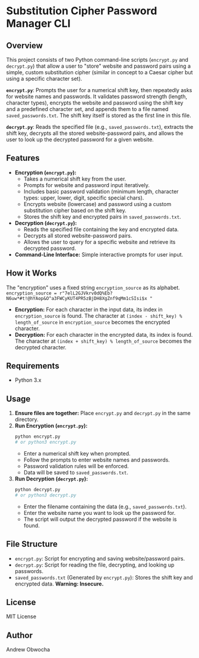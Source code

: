 # Substitution Cipher Password Manager CLI

## Overview

This project consists of two Python command-line scripts (`encrypt.py` and `decrypt.py`) that allow a user to "store" website and password pairs using a simple, custom substitution cipher (similar in concept to a Caesar cipher but using a specific character set).

**`encrypt.py`**: Prompts the user for a numerical shift key, then repeatedly asks for website names and passwords. It validates password strength (length, character types), encrypts the website and password using the shift key and a predefined character set, and appends them to a file named `saved_passwords.txt`. The shift key itself is stored as the first line in this file.

**`decrypt.py`**: Reads the specified file (e.g., `saved_passwords.txt`), extracts the shift key, decrypts all the stored website-password pairs, and allows the user to look up the decrypted password for a given website.

## Features

*   **Encryption (`encrypt.py`):**
    *   Takes a numerical shift key from the user.
    *   Prompts for website and password input iteratively.
    *   Includes basic password validation (minimum length, character types: upper, lower, digit, specific special chars).
    *   Encrypts website (lowercase) and password using a custom substitution cipher based on the shift key.
    *   Stores the shift key and encrypted pairs in `saved_passwords.txt`.
*   **Decryption (`decrypt.py`):**
    *   Reads the specified file containing the key and encrypted data.
    *   Decrypts all stored website-password pairs.
    *   Allows the user to query for a specific website and retrieve its decrypted password.
*   **Command-Line Interface:** Simple interactive prompts for user input.

## How it Works

The "encryption" uses a fixed string `encryption_source` as its alphabet.
`encryption_source = r"7elL2GJVkrv0dQ%Eb?N6uw*#t!@hYAop&O^a3FWCyKUT4PR5zBjDH8XgZnf9qMm1cSIsi$x "`

*   **Encryption:** For each character in the input data, its index in `encryption_source` is found. The character at `(index - shift_key) % length_of_source` in `encryption_source` becomes the encrypted character.
*   **Decryption:** For each character in the encrypted data, its index is found. The character at `(index + shift_key) % length_of_source` becomes the decrypted character.

## Requirements

*   Python 3.x

## Usage

1.  **Ensure files are together:** Place `encrypt.py` and `decrypt.py` in the same directory.
2.  **Run Encryption (`encrypt.py`):**
    ```bash
    python encrypt.py
    # or python3 encrypt.py
    ```
    *   Enter a numerical shift key when prompted.
    *   Follow the prompts to enter website names and passwords.
    *   Password validation rules will be enforced.
    *   Data will be saved to `saved_passwords.txt`.
3.  **Run Decryption (`decrypt.py`):**
    ```bash
    python decrypt.py
    # or python3 decrypt.py
    ```
    *   Enter the filename containing the data (e.g., `saved_passwords.txt`).
    *   Enter the website name you want to look up the password for.
    *   The script will output the decrypted password if the website is found.

## File Structure

*   `encrypt.py`: Script for encrypting and saving website/password pairs.
*   `decrypt.py`: Script for reading the file, decrypting, and looking up passwords.
*   `saved_passwords.txt` (Generated by `encrypt.py`): Stores the shift key and encrypted data. **Warning: Insecure.**

## License

MIT License

## Author

Andrew Obwocha
